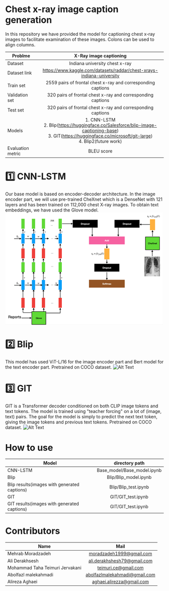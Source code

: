 # Chest x-ray image caption generation
In this repository we have provided the model for captioning chest x-ray images to facilitate examination of these images.
Colons can be used to align columns.

|Problme        |X-Ray image captioning         | 
| ------------- |:-------------:|
|Dataset      |Indiana university chest x-ray |
|Dataset link      |https://www.kaggle.com/datasets/raddar/chest-xrays-indiana-university      |
|Train set |2559 pairs of frontal chest x-ray and corresponding captions|
|Validation set |320 pairs of frontal chest x-ray and corresponding captions|
|Test set |320 pairs of frontal chest x-ray and corresponding captions|
|Models|1. CNN-LSTM <br>2. Blip(https://huggingface.co/Salesforce/blip-image-captioning-base) <br>3. GIT(https://huggingface.co/microsoft/git-large) <br>4. Blip2(future work)|
|Evaluation metric|BLEU score|

# 1️⃣ CNN-LSTM
Our base model is based on encoder-decoder architecture. In the image encoder part, we will use pre-trained CheXnet which is a DenseNet with 121 layers and has been trained on 112,000 chest X-ray images. To obtain text embeddings, we have used the Glove model. <br>
![Alt Text](https://github.com/NLP-Final-Projects/chest_xray/blob/main/Picture1.png?raw=true)


# 2️⃣ Blip
This model has used ViT-L/16 for the image encoder part and Bert model for the text encoder part. Pretrained on COCO dataset.
![Alt Text](https://production-media.paperswithcode.com/methods/bf9bd9a4-da80-4059-bdc1-3f49549d4044.png)

# 3️⃣ GIT
GIT is a Transformer decoder conditioned on both CLIP image tokens and text tokens. The model is trained using "teacher forcing" on a lot of (image, text) pairs. The goal for the model is simply to predict the next text token, giving the image tokens and previous text tokens.
Pretrained on COCO dataset.
![Alt Text](https://huggingface.co/datasets/huggingface/documentation-images/resolve/main/transformers/model_doc/git_architecture.jpg)


# How to use
|Model        |directory path        | 
| ------------- |:-------------:|
|CNN-LSTM      |Base_model/Base_model.ipynb|
|Blip      |Blip/Blip_model.ipynb|
|Blip results(images with generated captions)|Blip/Blip_test.ipynb|
|GIT |GIT/GIT_test.ipynb|
|GIT results(images with generated captions)|GIT/GIT_test.ipynb|

# Contributors
|Name        |Mail        | 
| ------------- |:-------------:|
|Mehrab Moradzadeh      |moradzadeh1999@gmail.com|
|Ali Derakhsesh      |ali.derakhshesh79@gmail.com|
|Mohammad Taha Teimuri Jervakani |teimuri.ce@gmail.com|
|Abolfazl malekahmadi|abolfazlmalekahmadi@gmail.com|
|Alireza Aghaei|aghaei.alirezza@gmail.com|
